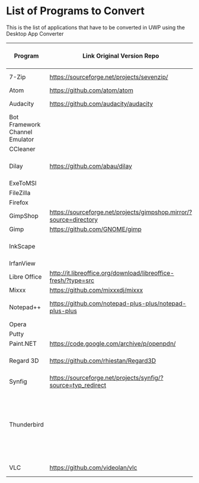 # List of Programs to Convert
This is the list of applications that have to be converted in UWP using the Desktop App Converter

| Program | Link Original Version Repo | Link UWP Version Repo | License |Dial Support | Live Tiles Support | Notifications Support | Cortana Support | Management  |
|----------|-------------|------|--------|------|--------|--------|----|---|
| 7-Zip| https://sourceforge.net/projects/sevenzip/ | |GPL-2.0 | | | | |||
| Atom | https://github.com/atom/atom | | MIT  | | | |||
| Audacity|https://github.com/audacity/audacity | |GPL-2.0 | | | | |||
| Bot Framework Channel Emulator |  |  |  | | | | ||
| CCleaner |  |  |  | | | | ||
| Dilay| https://github.com/abau/dilay | https://github.com/UWP-Open-Source-Community/Dilay | GPL-3.0 | | | |||
| ExeToMSI|||||||||
| FileZilla |  |  |  | | | | ||
| Firefox |  |  |  | | | | ||
| GimpShop |https://sourceforge.net/projects/gimpshop.mirror/?source=directory |  |  | | | |||
| Gimp|https://github.com/GNOME/gimp | | | | | | |||
| InkScape |  | https://github.com/UWP-Open-Source-Community/InkscapeUWP |  | | | | ||
| IrfanView |  |  |  | | | | ||
| Libre Office | http://it.libreoffice.org/download/libreoffice-fresh/?type=src| |MPLv2 | | | | |||
| Mixxx | https://github.com/mixxxdj/mixxx |  | | | | |||
| Notepad++ |  https://github.com/notepad-plus-plus/notepad-plus-plus | https://github.com/UWP-Open-Source-Community/NotepadPlusPlus | GPL-2.0 | | | | ||
| Opera |  |  |  | | | | ||
| Putty |  |  |  | | | |||
| Paint.NET |https://code.google.com/archive/p/openpdn/  |  |  | | | | ||
| Regard 3D | https://github.com/rhiestan/Regard3D | https://github.com/UWP-Open-Source-Community/REGARD3D | | | | |||
| Synfig| https://sourceforge.net/projects/synfig/?source=typ_redirect |  |  | | | |||
| Thunderbird |  |  | MPL 1.1, GNU LGPL v2.1, GNU GPL v2 e MPL 2.0 | | | | ||
| VLC | https://github.com/videolan/vlc |  | GPL-2.0 | | | | ||
